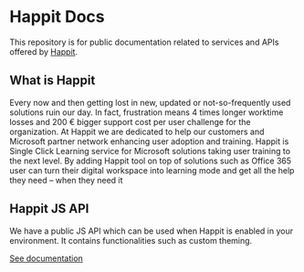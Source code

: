 # Happit Docs

This repository is for public documentation related to services and APIs offered by [Happit](https://happit.com).

## What is Happit

Every now and then getting lost in new, updated or not-so-frequently used solutions ruin our day. In fact, frustration means 4 times longer worktime losses and 200 € bigger support cost per user challenge for the organization. At Happit we are dedicated to help our customers and Microsoft partner network enhancing user adoption and training. Happit is Single Click Learning service for Microsoft solutions taking user training to the next level. By adding Happit tool on top of solutions such as Office 365 user can turn their digital workspace into learning mode and get all the help they need – when they need it

## Happit JS API

We have a public JS API which can be used when Happit is enabled in your environment. It contains functionalities such as custom theming.

[See documentation](./docs/js-api.md)